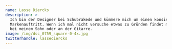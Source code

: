 ```yaml
---
name: Lasse Diercks
description: >-
  Ich bin der Designer bei Schubrakede und kümmere mich um einen konsistenten
  Markenauftritt. Wenn ich mal nicht versuche etwas zu Gründen findet man mich
  bei meinem Sohn oder an der Gitarre.
image: /img/dsc_0759_square-0-4x.jpg
twitterhandle: lassediercks
---
```


